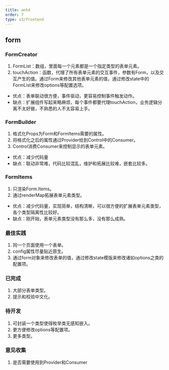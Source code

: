 ```yaml
---
title: antd
order: 7
type: v3/frontend
---
```


## form

### FormCreator

1. FormList：数组，里面每一个元素都是一个指定类型的表单元素。
2. touchAction：函数，代理了所有表单元素的交互事件，参数有Form，以及交互产生的值。通过Form来修改其他表单元素的值，通过修改state中的FormList来修改options等配置选项。

- 优点：表单联动很方便，事件驱动，更容易控制事件触发动作。
- 缺点：扩展组件写起来略麻烦，每个事件都要代理touchAction，业务逻辑分离不太好做，不熟悉的人不太容易上手。

### FormBuilder

1. 格式化Props为Form和FormItems需要的属性。
2. 将格式化之后的属性通过Provider给到Control中的Consumer。
3. Control消费Consumer来控制显示的表单元素。

- 优点：减少代码量
- 缺点：联动非常难，代码比较混乱，维护和拓展比较难，嵌套比较多。

### FormItems

1. 只渲染Form.Items。
2. 通过renderMap拓展表单元素类型。

- 优点：减少代码量，实现简单，结构清晰，可以很方便的扩展表单元素类型，各个类型隔离性比较好。
- 缺点：刚开始，表单元素类型没有那么多，没有那么成熟。

### 最佳实践

1. 同一个页面使用一个表单。
2. config属性尽量贴近原生。
3. 通过form对象来修改表单的值，通过修改state模版来修改诸如options之类的配置项。

### 已完成

1. 大部分表单类型。
2. 提示和校验中文化。

### 待开发

1. 可封装一个类型使得枚举类无感知嵌入。
2. 更方便修改options等配置项。
3. 更多类型。

### 意见收集

1. 是否需要使用到Provider和Consumer